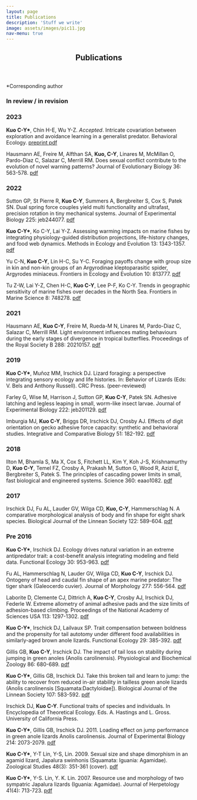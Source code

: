 ```yaml
---
layout: page
title: Publications
description: 'Stuff we write'
image: assets/images/pic11.jpg
nav-menu: true
---
```

<!-- One -->
<section id="one">
	<div class="inner">
		<header class="major">
			<h1>Publications</h1>
		</header>

<p>*Corresponding author

<h3>In review / in revision</h3>

<h3>2023</h3>

<p><b>Kuo C-Y*</b>, Chin H-E, Wu Y-Z. <i>Accepted</i>. Intricate covariation between exploration and avoidance learning in a generalist predator. Behavioral Ecology. <a href="https://www.biorxiv.org/content/10.1101/2022.12.13.520202v1"> preprint pdf</a></p>

<p>Hausmann AE, Freire M, Alfthan SA, <b>Kuo, C-Y</b>, Linares M, McMillan O, Pardo-Diaz C, Salazar C, Merrill RM. Does sexual conflict contribute to the evolution of novel warning patterns? Journal of Evolutionary Biology 36: 563-578. <a href="http://doi.org/10.1111/jeb.14151 "> pdf</a></p> 

<h3>2022</h3>

<p>Sutton GP, St Pierre R, <b>Kuo C-Y</b>, Summers A, Bergbreiter S, Cox S, Patek SN. Dual spring force couples yield multi functionality and ultrafast, precision rotation in tiny mechanical systems. Journal of Experimental Biology 225: jeb244077. <a href="https://doi.org/10.1242/jeb.244077">pdf</a></p>

<p><b>Kuo C-Y*</b>, Ko C-Y, Lai Y-Z. Assessing warming impacts on marine fishes by integrating physiology-guided distribution projections, life-history changes, and food web dynamics. Methods in Ecology and Evolution 13: 1343-1357. <a href="https://doi.org/10.1111/2041-210X.13846">pdf</a></p>

<p>Yu C-N, <b>Kuo C-Y</b>, Lin H-C, Su Y-C. Foraging payoffs change with group size in kin and non-kin groups of an Argyrodinae kleptoparasitic spider, Argyrodes miniaceus. Frontiers in Ecology and Evolution 10: 813777. <a href="https://doi.org/10.3389/fevo.2022.813777">pdf</a></p>

<p>Tu Z-W, Lai Y-Z, Chen H-C, <b>Kuo C-Y</b>, Lee P-F, Ko C-Y. Trends in geographic sensitivity of marine fishes over decades in the North Sea. Frontiers in Marine Science 8: 748278. <a href="https://doi.org/10.3389/fmars.2021.748278">pdf</a></p>

<h3>2021</h3>

<p>Hausmann AE, <b>Kuo C-Y</b>, Freire M, Rueda-M N, Linares M, Pardo-Diaz C, Salazar C, Merrill RM. Light environment influences mating behaviours during the early stages of divergence in tropical butterflies. Proceedings of the Royal Society B 288: 20210157. <a href="https://doi.org/10.1098/rspb.2021.0157">pdf</a></p>

<h3>2019</h3>

<p><b>Kuo C-Y*</b>, Muñoz MM, Irschick DJ. Lizard foraging: a perspective integrating sensory ecology and life histories. In: Behavior of Lizards (Eds: V. Bels and Anthony Russell). CRC Press. (peer-reviewed)</p>

<p>Farley G, Wise M, Harrison J, Sutton GP, <b>Kuo C-Y</b>, Patek SN. Adhesive latching and legless leaping in small, worm-like insect larvae. Journal of Experimental Biology 222: jeb201129. <a href="https://doi.org/10.1242/jeb.201129">pdf</a></p>

<p>Imburgia MJ, <b>Kuo C-Y</b>, Briggs DR, Irschick DJ, Crosby AJ. Effects of digit orientation on gecko adhesive force capacity: synthetic and behavioral studies. Integrative and Comparative Biology 51: 182-192. <a href="https://doi.org/10.1093/icb/icz024">pdf</a></p>

<h3>2018</h3>

<p>Ilton M, Bhamla S, Ma X, Cox S, Fitchett LL, Kim Y, Koh J-S, Krishnamurthy D, <b>Kuo C-Y</b>, Temel FZ, Crosby A, Prakash M, Sutton G, Wood R, Azizi E, Bergbreiter S, Patek S. The principles of cascading power limits in small, fast biological and engineered systems. Science 360: eaao1082. <a href="https://www.science.org/doi/10.1126/science.aao1082">pdf</a></p>

<h3>2017</h3>

<p>Irschick DJ, Fu AL, Lauder GV, Wilga CD, <b>Kuo, C-Y</b>, Hammerschlag N. A comparative morphological analysis of body and fin shape for eight shark species. Biological Journal of the Linnean Society 122: 589-604. <a href="https://doi.org/10.1093/biolinnean/blx088">pdf</a></p>

<h3>Pre 2016</h3>

<p><b>Kuo C-Y*</b>, Irschick DJ. Ecology drives natural variation in an extreme antipredator trait: a cost-benefit analysis integrating modeling and field data. Functional Ecology 30: 953-963. <a href=" https://doi.org/10.1111/1365-2435.12593">pdf</a></p>

<p>Fu AL, Hammerschlag N, Lauder GV, Wilga CD, <b>Kuo C-Y</b>, Irschick DJ. Ontogeny of head and caudal fin shape of an apex marine predator: The tiger shark (Galeocerdo cuvier). Journal of Morphology 277: 556-564. <a href="https://pubmed.ncbi.nlm.nih.gov/26869274">pdf</a></p>

<p>Laborite D, Clemente CJ, Dittrich A, <b>Kuo C-Y</b>, Crosby AJ, Irschick DJ, Federle W. Extreme allometry of animal adhesive pads and the size limits of adhesion-based climbing. Proceedings of the National Academy of Sciences USA 113: 1297-1302. <a href="https://doi.org/10.1073/pnas.1519459113">pdf</a></p>

<p><b>Kuo C-Y*</b>, Irschick DJ, Lailvaux SP. Trait compensation between boldness and the propensity for tail autotomy under different food availabilities in similarly-aged brown anole lizards. Functional Ecology 29: 385-392. <a href="https://www.jstor.org/stable/48577167">pdf</a></p>

<p>Gillis GB, <b>Kuo C-Y</b>, Irschick DJ. The impact of tail loss on stability during jumping in green anoles (Anolis carolinensis). Physiological and Biochemical Zoology 86: 680-689. <a href="https://doi.org/10.1086/673756">pdf</a></p>

<p><b>Kuo C-Y*</b>, Gillis GB, Irschick DJ. Take this broken tail and learn to jump: the ability to recover from reduced in-air stability in tailless green anole lizards (Anolis carolinensis [Squamata:Dactyloidae]). Biological Journal of the Linnean Society 107: 583-592. <a href="https://doi.org/10.1111/j.1095-8312.2012.01958.x">pdf</a></p>

<p>Irschick DJ, <b>Kuo C-Y</b>. Functional traits of species and individuals. In Encyclopedia of Theoretical Ecology. Eds. A. Hastings and L. Gross. University of California Press.</p>

<p><b>Kuo C-Y*</b>, Gillis GB, Irschick DJ. 2011. Loading effect on jump performance in green anole lizards Anolis carolinensis. Journal of Experimental Biology 214: 2073-2079. <a href="https://pubmed.ncbi.nlm.nih.gov/21613524/">pdf</a></p>

<p><b>Kuo C-Y*</b>, Y-T Lin, Y-S, Lin. 2009. Sexual size and shape dimorphism in an agamid lizard, Japalura swinhonis (Squamata: Iguania: Agamidae). Zoological Studies 48(3): 351-361 (cover). <a href="http://zoolstud.sinica.edu.tw/Journals/48.3/351.pdf">pdf</a></p>

<p><b>Kuo C-Y*</b>, Y-S. Lin, Y. K. Lin. 2007. Resource use and morphology of two sympatric Japalura lizards (Iguania: Agamidae). Journal of Herpetology 41(4): 713-723. <a href="https://doi.org/10.1670/06-197.1">pdf</a></p>
